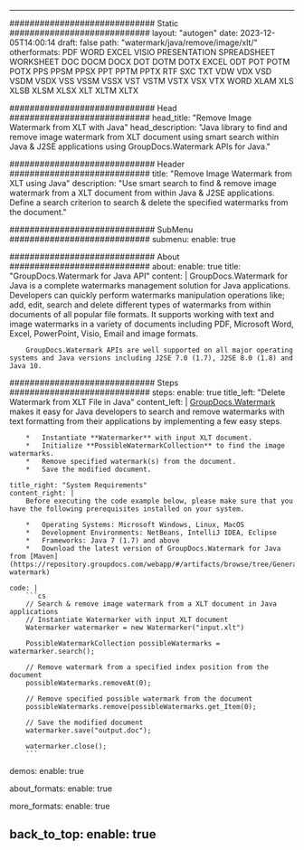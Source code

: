 
---
############################# Static ############################
layout: "autogen"
date: 2023-12-05T14:00:14
draft: false
path: "watermark/java/remove/image/xlt/"
otherformats: PDF WORD EXCEL VISIO PRESENTATION SPREADSHEET WORKSHEET DOC DOCM DOCX DOT DOTM DOTX EXCEL ODT POT POTM POTX PPS PPSM PPSX PPT PPTM PPTX RTF SXC TXT VDW VDX VSD VSDM VSDX VSS VSSM VSSX VST VSTM VSTX VSX VTX WORD XLAM XLS XLSB XLSM XLSX XLT XLTM XLTX

############################# Head ############################
head_title: "Remove Image Watermark from XLT with Java"
head_description: "Java library to find and remove image watermark from XLT document using smart search within Java & J2SE applications using GroupDocs.Watermark APIs for Java."

############################# Header ############################
title: "Remove Image Watermark from XLT using Java"
description: "Use smart search to find & remove image watermark from a XLT document from within Java & J2SE applications. Define a search criterion to search & delete the specified watermarks from the document."

############################# SubMenu ############################
submenu:
    enable: true

############################# About ############################
about:
    enable: true
    title: "GroupDocs.Watermark for Java API"
    content: |
        GroupDocs.Watermark for Java is a complete watermarks management solution for Java applications. Developers can quickly perform watermarks manipulation operations like; add, edit, search and delete different types of watermarks from within documents of all popular file formats. It supports working with text and image watermarks in a variety of documents including PDF, Microsoft Word, Excel, PowerPoint, Visio, Email and image formats.
        
        GroupDocs.Watermark APIs are well supported on all major operating systems and Java versions including J2SE 7.0 (1.7), J2SE 8.0 (1.8) and Java 10.

############################# Steps ############################
steps:
    enable: true
    title_left: "Delete Watermark from XLT File in Java"
    content_left: |
        [GroupDocs.Watermark](https://products.groupdocs.com/watermark/java/) makes it easy for Java developers to search and remove watermarks with text formatting from their applications by implementing a few easy steps.

        *   Instantiate **Watermarker** with input XLT document.
        *   Initialize **PossibleWatermarkCollection** to find the image watermarks.
        *   Remove specified watermark(s) from the document.
        *   Save the modified document.
        
    title_right: "System Requirements"
    content_right: |
        Before executing the code example below, please make sure that you have the following prerequisites installed on your system.

        *   Operating Systems: Microsoft Windows, Linux, MacOS
        *   Development Environments: NetBeans, IntelliJ IDEA, Eclipse
        *   Frameworks: Java 7 (1.7) and above
        *   Download the latest version of GroupDocs.Watermark for Java from [Maven](https://repository.groupdocs.com/webapp/#/artifacts/browse/tree/General/repo/com/groupdocs/groupdocs-watermark)
        
    code: |
        ```cs
        // Search & remove image watermark from a XLT document in Java applications
        // Instantiate Watermarker with input XLT document
        Watermarker watermarker = new Watermarker("input.xlt")
        
        PossibleWatermarkCollection possibleWatermarks = watermarker.search();

        // Remove watermark from a specified index position from the document
        possibleWatermarks.removeAt(0);

        // Remove specified possible watermark from the document
        possibleWatermarks.remove(possibleWatermarks.get_Item(0);

        // Save the modified document
        watermarker.save("output.doc");

        watermarker.close();   
        ```        

demos:
    enable: true
        

about_formats:
    enable: true


more_formats:
    enable: true


back_to_top:
    enable: true
---